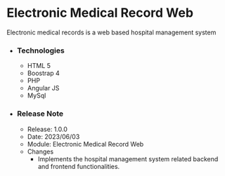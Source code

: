 # Electronic Medical Record Web
Electronic medical records is a web based hospital management system 

* ### Technologies
  * HTML 5
  * Boostrap 4
  * PHP
  * Angular JS
  * MySql
  
* ### Release Note
  * Release: 1.0.0
  * Date: 2023/06/03
  * Module: Electronic Medical Record Web
  * Changes
    * Implements the hospital management system related backend and frontend functionalities.
